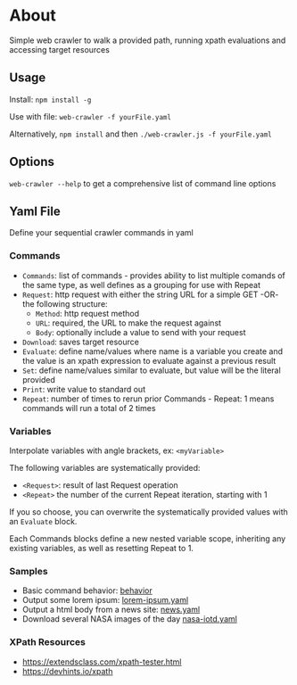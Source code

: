 # About
Simple web crawler to walk a provided path, running xpath evaluations and accessing target resources

## Usage
Install: `npm install -g`

Use with file: `web-crawler -f yourFile.yaml`

Alternatively, `npm install` and then `./web-crawler.js -f yourFile.yaml`

## Options
`web-crawler --help` to get a comprehensive list of command line options

## Yaml File
Define your sequential crawler commands in yaml

### Commands
- `Commands`: list of commands - provides ability to list multiple comands of the same type, as well defines as a grouping for use with Repeat
- `Request`: http request with either the string URL for a simple GET -OR- the following structure:
  - `Method`: http request method
  - `URL`: required, the URL to make the request against
  - `Body`: optionally include a value to send with your request
- `Download`: saves target resource
- `Evaluate`: define name/values where name is a variable you create and the value is an xpath expression to evaluate against a previous result
- `Set`: define name/values similar to evaluate, but value will be the literal provided
- `Print`: write value to standard out
- `Repeat`: number of times to rerun prior Commands - Repeat: 1 means commands will run a total of 2 times

### Variables
Interpolate variables with angle brackets, ex: `<myVariable>`

The following variables are systematically provided:
- `<Request>`: result of last Request operation
- `<Repeat>` the number of the current Repeat iteration, starting with 1

If you so choose, you can overwrite the systematically provided values with an `Evaluate` block.

Each Commands blocks define a new nested variable scope, inheriting any existing variables, as well as resetting Repeat to 1.

### Samples
- Basic command behavior: [behavior](samples/behavior/)
- Output some lorem ipsum: [lorem-ipsum.yaml](samples/lorem-ipsum.yaml)
- Output a html body from a news site: [news.yaml](samples/news.yaml)
- Download several NASA images of the day [nasa-iotd.yaml](samples/nasa-iotd.yaml)

### XPath Resources
- https://extendsclass.com/xpath-tester.html
- https://devhints.io/xpath
